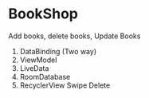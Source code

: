 # BookShop

Add books, delete books, Update Books

1. DataBinding (Two way)
2. ViewModel
3. LiveData
4. RoomDatabase
5. RecyclerView Swipe Delete
